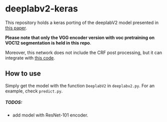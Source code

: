 # deeplabv2-keras
This repository holds a keras porting of the deeplabV2 model presented
in [this paper](https://arxiv.org/pdf/1606.00915v1.pdf).

**Please note that only the VGG encoder version with voc pretraining
on VOC12 segmentation is held in this repo**.

Moreover, this network does not include the CRF post processing,
but it can integrate with [this code](https://github.com/lucasb-eyer/pydensecrf).

## How to use
Simply get the model with the function `DeeplabV2` in `deeplabv2.py`.
For an example, check `predict.py`.

##### TODOS:
* add model with ResNet-101 encoder.
